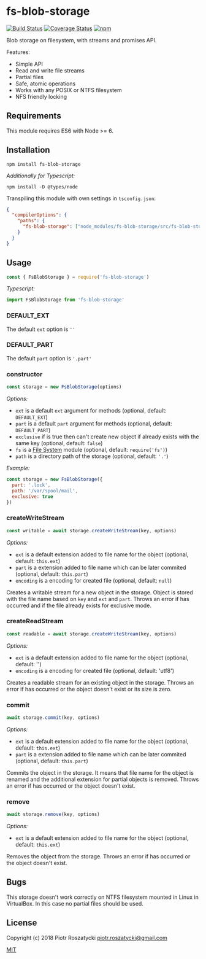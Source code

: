 # fs-blob-storage

<!-- markdownlint-disable MD013 -->
[![Build Status](https://secure.travis-ci.org/dex4er/js-fs-blob-storage.svg)](http://travis-ci.org/dex4er/js-fs-blob-storage) [![Coverage Status](https://coveralls.io/repos/github/dex4er/js-fs-blob-storage/badge.svg)](https://coveralls.io/github/dex4er/js-fs-blob-storage) [![npm](https://img.shields.io/npm/v/fs-blob-storage.svg)](https://www.npmjs.com/package/fs-blob-storage)
<!-- markdownlint-enable MD013 -->

Blob storage on filesystem, with streams and promises API.

Features:

* Simple API
* Read and write file streams
* Partial files
* Safe, atomic operations
* Works with any POSIX or NTFS filesystem
* NFS friendly locking

## Requirements

This module requires ES6 with Node >= 6.

## Installation

```shell
npm install fs-blob-storage
```

_Additionally for Typescript:_

```shell
npm install -D @types/node
```

Transpiling this module with own settings in `tsconfig.json`:

```json
{
  "compilerOptions": {
    "paths": {
      "fs-blob-storage": ["node_modules/fs-blob-storage/src/fs-blob-storage"]
    }
  }
}
```

## Usage

```js
const { FsBlobStorage } = require('fs-blob-storage')
```

_Typescript:_

```ts
import FsBlobStorage from 'fs-blob-storage'
```

### DEFAULT_EXT

The default `ext` option is `''`

### DEFAULT_PART

The default `part` option is `'.part'`

### constructor

```js
const storage = new FsBlobStorage(options)
```

_Options:_

* `ext` is a default `ext` argument for methods (optional, default:
  `DEFAULT_EXT`)
* `part` is a default `part` argument for methods (optional, default:
  `DEFAULT_PART`)
* `exclusive` if is true then can't create new object if already exists with
  the same key (optional, default: `false`)
* `fs` is a [File System](https://nodejs.org/api/fs.html) module (optional,
  default: `require('fs')`)
* `path` is a directory path of the storage (optional, default: `'.'`)

_Example:_

```js
const storage = new FsBlobStorage({
  part: '.lock',
  path: '/var/spool/mail',
  exclusive: true
})
```

### createWriteStream

```js
const writable = await storage.createWriteStream(key, options)
```

_Options:_

* `ext` is a default extension added to file name for the object (optional,
   default: `this.ext`)
* `part` is a extension added to file name which can be later commited
   (optional, default: `this.part`)
* `encoding` is a encoding for created file (optional, default: `null`)

Creates a writable stream for a new object in the storage. Object is stored with
the file name based on `key` and `ext` and `part`. Throws an error if has
occurred and if the file already exists for exclusive mode.

### createReadStream

```js
const readable = await storage.createWriteStream(key, options)
```

_Options:_

* `ext` is a default extension added to file name for the object (optional,
   default: '')
* `encoding` is a encoding for created file (optional, default: 'utf8')

Creates a readable stream for an existing object in the storage. Throws an error
if has occurred or the object doesn't exist or its size is zero.

### commit

```js
await storage.commit(key, options)
```

_Options:_

* `ext` is a default extension added to file name for the object (optional,
   default: `this.ext`)
* `part` is a extension added to file name which can be later commited
   (optional, default: `this.part`)

Commits the object in the storage. It means that file name for the object is
renamed and the additional extension for partial objects is removed. Throws an
error if has occurred or the object doesn't exist.

### remove

```js
await storage.remove(key, options)
```

_Options:_

* `ext` is a default extension added to file name for the object (optional,
   default: `this.ext`)

Removes the object from the storage. Throws an error if has occurred or the
object doesn't exist.

## Bugs

This storage doesn't work correctly on NTFS filesystem mounted in Linux in
VirtualBox. In this case no partial files should be used.

## License

Copyright (c) 2018 Piotr Roszatycki <piotr.roszatycki@gmail.com>

[MIT](https://opensource.org/licenses/MIT)
